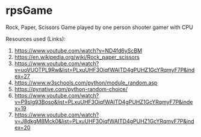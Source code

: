 # rpsGame
Rock, Paper, Scissors Game played by one person shooter gamer with CPU

Resources used (Links):
1. https://www.youtube.com/watch?v=ND4fd6yScBM
2. https://en.wikipedia.org/wiki/Rock_paper_scissors
3. https://www.youtube.com/watch?v=uoVUOTPL9Rw&list=PLxuUHF3OiqfWAITD4gPUHZ1GcYRqmyF7P&index=27
4. https://www.w3schools.com/python/module_random.asp
5. https://pynative.com/python-random-choice/
6. https://www.youtube.com/watch?v=P9sIg93Boso&list=PLxuUHF3OiqfWAITD4gPUHZ1GcYRqmyF7P&index=19
7. https://www.youtube.com/watch?v=J8dkgM8Mck0&list=PLxuUHF3OiqfWAITD4gPUHZ1GcYRqmyF7P&index=20

